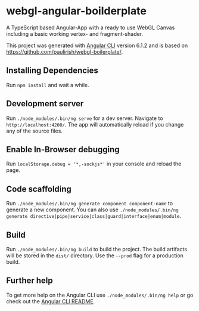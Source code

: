 # webgl-angular-boilderplate

A TypeScript based Angular-App with a ready to use WebGL Canvas including a basic working vertex- and fragment-shader.

This project was generated with [Angular CLI](https://github.com/angular/angular-cli) version 6.1.2 and is based on https://github.com/paulirish/webgl-boilerplate/.

## Installing Dependencies
Run `npm install` and wait a while.

## Development server

Run `./node_modules/.bin/ng serve` for a dev server. Navigate to `http://localhost:4200/`. The app will automatically reload if you change any of the source files.

## Enable In-Browser debugging
Run `localStorage.debug = '*,-sockjs*'` in your console and reload the page.

## Code scaffolding

Run `./node_modules/.bin/ng generate component component-name` to generate a new component. You can also use `./node_modules/.bin/ng generate directive|pipe|service|class|guard|interface|enum|module`.

## Build

Run `./node_modules/.bin/ng build` to build the project. The build artifacts will be stored in the `dist/` directory. Use the `--prod` flag for a production build.

## Further help

To get more help on the Angular CLI use `./node_modules/.bin/ng help` or go check out the [Angular CLI README](https://github.com/angular/angular-cli/blob/master/README.md).
